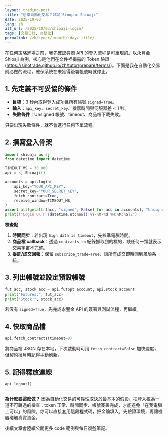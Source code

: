 ```yaml
---
layout: trading-post
title: "想學自動化交易？試試 Sinopac Shioaji"
date: 2025-10-03
lang: zh
alt_url: /2025/10/03/shioaji-login/
tags: [交易日誌, 自動化]
permalink: /zh/:year/:month/:day/:title/
---
```


在任何策略進場之前，我先確認券商 API 的登入流程是可重現的。以永豐金 Shioaji 為例，核心是他們在文件裡揭露的 Token 驗證 (<https://sinotrade.github.io/zh/tutor/prepare/terms/>)。下面是我在自動化交易前必做的流程，確保系統在未獲得簽署帳號時就停止。

## 1. 先定義不可妥協的條件

- **目標**：3 秒內取得登入成功且所有帳號 `signed=True`。
- **輸入**：`api_key`、`secret_key`、機器時間與伺服器差 < 1 秒。
- **失敗條件**：Unsigned 帳號、timeout、商品檔下載失敗。

只要出現失敗條件，就不會進行任何下單流程。

## 2. 撰寫登入骨架

```python
import shioaji as sj
from datetime import datetime

TIMEOUT_MS = 30_000
api = sj.Shioaji()

accounts = api.login(
    api_key="YOUR_API_KEY",
    secret_key="YOUR_SECRET_KEY",
    fetch_contract=True,
    receive_window=TIMEOUT_MS,
)
assert all(getattr(acc, "signed", False) for acc in accounts), "Unsigned account detected"
print(f"Login OK @ {datetime.utcnow():%Y-%m-%d %H:%M:%S}Z")
```

**檢查點**

1. **時間同步**：若出現 `Sign data is timeout`，先校準電腦時間。
2. **商品檔 callback**：透過 `contracts_cb` 紀錄抓取到的標的，缺任何一類就表示交易宇宙不完整。
3. **委託/成交回報**：保留 `subscribe_trade=True`，讓所有成交即時回到風險系統。

## 3. 列出帳號並設定預設帳號

```python
fut_acc, stock_acc = api.futopt_account, api.stock_account
print("Futures:", fut_acc)
print("Stock:", stock_acc)
```

若沒有 `signed=True`，先完成永豐金 API 的簽署與測試流程，再繼續。

## 4. 快取商品檔

```python
api.fetch_contracts(timeout=0)
```

將商品檔 JSON 存在本地，下次啟動時可用 `fetch_contract=False` 加快速度，但契約換月時記得手動刷新。

## 5. 記得釋放連線

```python
api.logout()
```

---

**為什麼要這麼做？** 因為自動化交易的可靠性取決於最基本的假設。把登入視為一道不可跳過的檢查：token 正常、時間同步、帳號簽署完成，才能避免「在我電腦上可以」的風險。你可以直接套用這段程式碼，把金鑰填入，先驗證環境，再讓機器碰觸真實資金。

後續文章會陸續公開更多 code 範例與每日復盤筆記。
